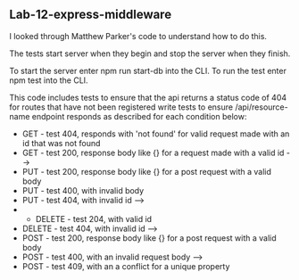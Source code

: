 
## Lab-12-express-middleware

I looked through Matthew Parker's code to understand how to do this.

The tests  start  server when they begin and stop the server when they finish.

To start the server enter npm run start-db into the CLI. To run the test enter npm test into the CLI.

This code includes tests to ensure that the api returns a status code of 404 for routes that have not been registered
write tests to ensure  /api/resource-name endpoint responds as described for each condition below:
*  GET - test 404, responds with 'not found' for valid request made with an id that was not found
*  GET - test 200, response body like {<data>} for a request made with a valid id -->
*  PUT - test 200, response body like {<data>} for a post request with a valid body
*  PUT - test 400, with invalid body
*  PUT - test 404, with invalid id -->
*  *  DELETE - test 204, with valid id
*  DELETE - test 404, with invalid id -->
*  POST - test 200, response body like {<data>} for a post request with a valid body
*  POST - test 400, with an invalid request body -->
* POST - test 409, with an a conflict for a unique property
